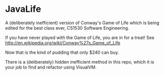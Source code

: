 # JavaLife

A (deliberately inefficient) version of Conway's Game of Life which is being edited for the best class ever, CS1530 Software Engineering.

If you have never played with the Game of Life, you are in for a treat!  See http://en.wikipedia.org/wiki/Conway%27s_Game_of_Life

Now that is the kind of pudding that only $240 can buy.

There is a (deliberately) hidden inefficient method in this repo, which it is your job to find and refactor using VisualVM.
